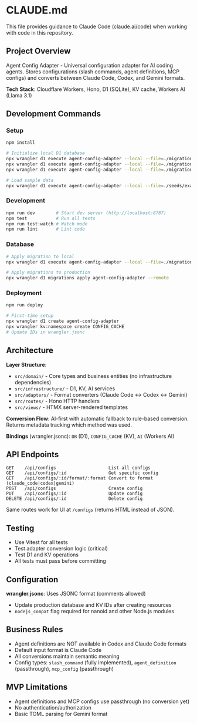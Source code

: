 # CLAUDE.md

This file provides guidance to Claude Code (claude.ai/code) when working with code in this repository.

## Project Overview

Agent Config Adapter - Universal configuration adapter for AI coding agents. Stores configurations (slash commands, agent definitions, MCP configs) and converts between Claude Code, Codex, and Gemini formats.

**Tech Stack**: Cloudflare Workers, Hono, D1 (SQLite), KV cache, Workers AI (Llama 3.1)

## Development Commands

### Setup
```bash
npm install

# Initialize local D1 database
npx wrangler d1 execute agent-config-adapter --local --file=./migrations/0001_create_configs_table.sql
npx wrangler d1 execute agent-config-adapter --local --file=./migrations/0002_add_updated_at.sql
npx wrangler d1 execute agent-config-adapter --local --file=./migrations/0003_replace_jules_with_gemini.sql

# Load sample data
npx wrangler d1 execute agent-config-adapter --local --file=./seeds/example-configs.sql
```

### Development
```bash
npm run dev        # Start dev server (http://localhost:8787)
npm test           # Run all tests
npm run test:watch # Watch mode
npm run lint       # Lint code
```

### Database
```bash
# Apply migration to local
npx wrangler d1 execute agent-config-adapter --local --file=./migrations/[file].sql

# Apply migrations to production
npx wrangler d1 migrations apply agent-config-adapter --remote
```

### Deployment
```bash
npm run deploy

# First-time setup
npx wrangler d1 create agent-config-adapter
npx wrangler kv:namespace create CONFIG_CACHE
# Update IDs in wrangler.jsonc
```

## Architecture

**Layer Structure**:
- `src/domain/` - Core types and business entities (no infrastructure dependencies)
- `src/infrastructure/` - D1, KV, AI services
- `src/adapters/` - Format converters (Claude Code ↔ Codex ↔ Gemini)
- `src/routes/` - Hono HTTP handlers
- `src/views/` - HTMX server-rendered templates

**Conversion Flow**: AI-first with automatic fallback to rule-based conversion. Returns metadata tracking which method was used.

**Bindings** (wrangler.jsonc): `DB` (D1), `CONFIG_CACHE` (KV), `AI` (Workers AI)

## API Endpoints

```
GET    /api/configs                    List all configs
GET    /api/configs/:id                Get specific config
GET    /api/configs/:id/format/:format Convert to format (claude_code|codex|gemini)
POST   /api/configs                    Create config
PUT    /api/configs/:id                Update config
DELETE /api/configs/:id                Delete config
```

Same routes work for UI at `/configs` (returns HTML instead of JSON).

## Testing

- Use Vitest for all tests
- Test adapter conversion logic (critical)
- Test D1 and KV operations
- All tests must pass before committing

## Configuration

**wrangler.jsonc**: Uses JSONC format (comments allowed)
- Update production database and KV IDs after creating resources
- `nodejs_compat` flag required for nanoid and other Node.js modules

## Business Rules

- Agent definitions are NOT available in Codex and Claude Code formats
- Default input format is Claude Code
- All conversions maintain semantic meaning
- Config types: `slash_command` (fully implemented), `agent_definition` (passthrough), `mcp_config` (passthrough)

## MVP Limitations

- Agent definitions and MCP configs use passthrough (no conversion yet)
- No authentication/authorization
- Basic TOML parsing for Gemini format
